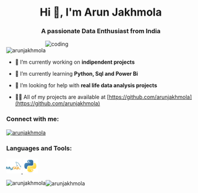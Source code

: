 

<h1 align="center">Hi 👋, I'm Arun Jakhmola</h1>
<h3 align="center">A passionate Data Enthusiast from India</h3>

<img align="right" alt = "coding" width="400" src="https://camo.githubusercontent.com/19db51af5f90f1b152bc0b9078f5fe97053955be5074f03f17019c70345bdcdb/68747470733a2f2f6d69726f2e6d656469756d2e636f6d2f6d61782f313336302f302a37513379765349765f7430696f4a2d5a2e676966">

<p align="left"> <img src="https://komarev.com/ghpvc/?username=arunjakhmola&label=Profile%20views&color=0e75b6&style=flat" alt="arunjakhmola" /> </p>

- 🔭 I’m currently working on **indipendent projects**

- 🌱 I’m currently learning **Python, Sql and Power Bi**

- 🤝 I’m looking for help with **real life data analysis projects**

- 👨‍💻 All of my projects are available at [https://github.com/arunjakhmola](https://github.com/arunjakhmola)

<h3 align="left">Connect with me:</h3>
<p align="left">
<a href="https://linkedin.com/in/arunjakhmola" target="blank"><img align="center" src="https://raw.githubusercontent.com/rahuldkjain/github-profile-readme-generator/master/src/images/icons/Social/linked-in-alt.svg" alt="arunjakhmola" height="30" width="40" /></a>
</p>

<h3 align="left">Languages and Tools:</h3>
<p align="left"> <a href="https://www.mysql.com/" target="_blank" rel="noreferrer"> <img src="https://raw.githubusercontent.com/devicons/devicon/master/icons/mysql/mysql-original-wordmark.svg" alt="mysql" width="40" height="40"/> </a> <a href="https://www.python.org" target="_blank" rel="noreferrer"> <img src="https://raw.githubusercontent.com/devicons/devicon/master/icons/python/python-original.svg" alt="python" width="40" height="40"/> </a> </p>

<p><img align="left" src="https://github-readme-stats.vercel.app/api/top-langs?username=arunjakhmola&show_icons=true&locale=en&layout=compact" alt="arunjakhmola" /></p>



<p><img align="center" src="https://github-readme-streak-stats.herokuapp.com/?user=arunjakhmola&" alt="arunjakhmola" /></p>


